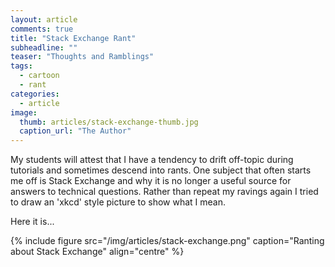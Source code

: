 ```yaml
---
layout: article
comments: true
title: "Stack Exchange Rant"
subheadline: ""
teaser: "Thoughts and Ramblings"
tags:
  - cartoon
  - rant
categories:
  - article
image:
  thumb: articles/stack-exchange-thumb.jpg
  caption_url: "The Author"
---
```

My students will attest that I have a tendency to drift off-topic during tutorials and sometimes descend into rants. One subject that 
often starts me off is Stack Exchange and why it is no longer a useful source for answers to technical questions. Rather than repeat 
my ravings again I tried to draw an 'xkcd' style picture to show what I mean.

Here it is...

{% include figure src="/img/articles/stack-exchange.png" caption="Ranting about Stack Exchange" align="centre" %}